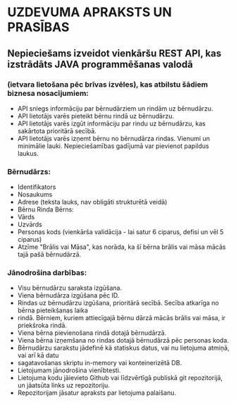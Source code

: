 # UZDEVUMA APRAKSTS UN PRASĪBAS

## Nepieciešams izveidot vienkāršu REST API, kas izstrādāts JAVA programmēšanas valodā

### (ietvara lietošana pēc brīvas izvēles), kas atbilstu šādiem biznesa nosacījumiem:

* API sniegs informāciju par bērnudārziem un rindām uz bērnudārzu.
* API lietotājs varēs pieteikt bērnu rindā uz bērnudārzu.
* API lietotājs varēs izgūt informāciju par rindu uz bērnudārzu, kas sakārtota prioritārā
secībā.
* API lietotājs varēs izņemt bērnu no bērnudārza rindas.
Vienumi un minimālie lauki. Nepieciešamības gadījumā var pievienot papildus laukus.
### Bērnudārzs:
* Identifikators
* Nosaukums
* Adrese (teksta lauks, nav obligāti strukturētā veidā)
* Bērnu Rinda
Bērns:
* Vārds
* Uzvārds
* Personas kods (vienkārša validācija - lai satur 6 ciparus, defisi un vēl 5 ciparus)
* Atzīme "Brālis vai Māsa", kas norāda, ka šī bērna brālis vai māsa mācās tajā pašā
bērnudārzā.
### Jānodrošina darbības:
* Visu bērnudārzu saraksta izgūšana.
* Viena bērnudārza izgūšana pēc ID.
* Rindas uz bērnudārzu izgūšana, prioritārā secībā. Secība atkarīga no bērna pieteikšanas laika
* rindā. Bērniem, kuriem attiecīgajā bērnu dārzā mācās brālis vai māsa, ir priekšroka rindā.
* Viena bērna pievienošana rindā dotajā bērnudārzā.
* Viena bērna izņemšana no rindas dotajā bērnudārzā pēc personas koda.
* Bērnudārzu sarakstu jādefinē kā statiskus datus, vai nu lietojuma atmiņā, vai arī kā datu
* sagatavošanas skriptu in-memory vai konteinerizētā DB.
* Lietojumam jānodrošina vienībtesti.
* Lietojuma kodu jāievieto Github vai līdzvērtīgā publiskā git repozitorijā, un jāatsūta links uz
repozitoriju.
* Repozitorijam jāsatur apraksts par lietojuma palaišanu.